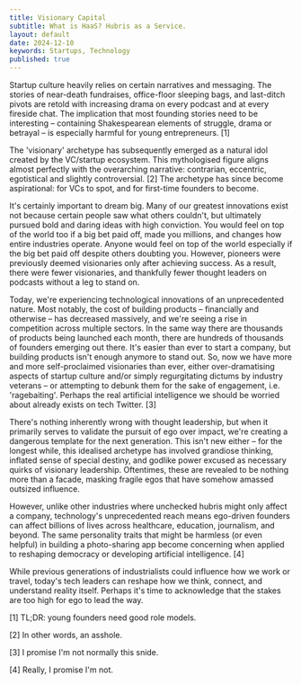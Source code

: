 ```yaml
---
title: Visionary Capital
subtitle: What is HaaS? Hubris as a Service. 
layout: default
date: 2024-12-10
keywords: Startups, Technology
published: true
---
```


Startup culture heavily relies on certain narratives and messaging. The stories of near-death fundraises, office-floor sleeping bags, and last-ditch pivots are retold with increasing drama on every podcast and at every fireside chat. The implication that most founding stories need to be interesting – containing Shakespearean elements of struggle, drama or betrayal – is especially harmful for young entrepreneurs. \[1\]

The 'visionary' archetype has subsequently emerged as a natural idol created by the VC/startup ecosystem. This mythologised figure aligns almost perfectly with the overarching narrative: contrarian, eccentric, egotistical and slightly controversial. \[2\] The archetype has since become aspirational: for VCs to spot, and for first-time founders to become.

It's certainly important to dream big. Many of our greatest innovations exist not because certain people saw what others couldn't, but ultimately pursued bold and daring ideas with high conviction. You would feel on top of the world too if a big bet paid off, made you millions, and changes how entire industries operate. Anyone would feel on top of the world especially if the big bet paid off despite others doubting you. However, pioneers were previously deemed visionaries only after achieving success. As a result, there were fewer visionaries, and thankfully fewer thought leaders on podcasts without a leg to stand on.

Today, we're experiencing technological innovations of an unprecedented nature. Most notably, the cost of building products – financially and otherwise – has decreased massively, and we're seeing a rise in competition across multiple sectors. In the same way there are thousands of products being launched each month, there are hundreds of thousands of founders emerging out there. It's easier than ever to start a company, but building products isn't enough anymore to stand out. So, now we have more and more self-proclaimed visionaries than ever, either over-dramatising aspects of startup culture and/or simply regurgitating dictums by industry veterans – or attempting to debunk them for the sake of engagement, i.e. 'ragebaiting'. Perhaps the real artificial intelligence we should be worried about already exists on tech Twitter. \[3\]

There's nothing inherently wrong with thought leadership, but when it primarily serves to validate the pursuit of ego over impact, we're creating a dangerous template for the next generation. This isn't new either – for the longest while, this idealised archetype has involved grandiose thinking, inflated sense of special destiny, and godlike power excused as necessary quirks of visionary leadership. Oftentimes, these are revealed to be nothing more than a facade, masking fragile egos that have somehow amassed outsized influence.

However, unlike other industries where unchecked hubris might only affect a company, technology's unprecedented reach means ego-driven founders can affect billions of lives across healthcare, education, journalism, and beyond. The same personality traits that might be harmless (or even helpful) in building a photo-sharing app become concerning when applied to reshaping democracy or developing artificial intelligence. \[4\]

While previous generations of industrialists could influence how we work or travel, today's tech leaders can reshape how we think, connect, and understand reality itself. Perhaps it's time to acknowledge that the stakes are too high for ego to lead the way.

\[1\] TL;DR: young founders need good role models.

\[2\] In other words, an asshole. 

\[3\] I promise I'm not normally this snide.

\[4\] Really, I promise I'm not.
